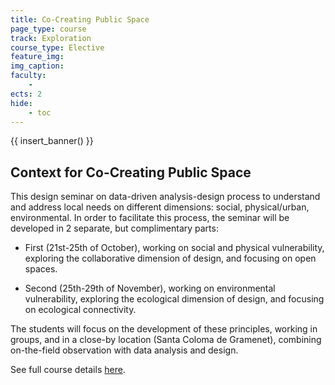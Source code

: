 ```yaml
---
title: Co-Creating Public Space
page_type: course
track: Exploration
course_type: Elective
feature_img:
img_caption:
faculty:
    - 
ects: 2
hide:
    - toc
---
```


{{ insert_banner() }}

## Context for Co-Creating Public Space 

This design seminar on data-driven analysis-design process to understand and address local needs on different dimensions: social, physical/urban, environmental. In order to facilitate this process, the seminar will be developed in 2 separate, but complimentary parts:

- First (21st-25th of October), working on social and physical vulnerability, exploring the collaborative dimension of design, and focusing on open spaces.
  
- Second (25th-29th of November), working on environmental vulnerability, exploring the ecological dimension of design, and focusing on ecological connectivity.

The students will focus on the development of these principles, working in groups, and in a close-by location (Santa Coloma de Gramenet), combining on-the-field observation with data analysis and design.

See full course details [here](https://blog.iaac.net/course/mact01-24-25-cocreating-public-space/).
